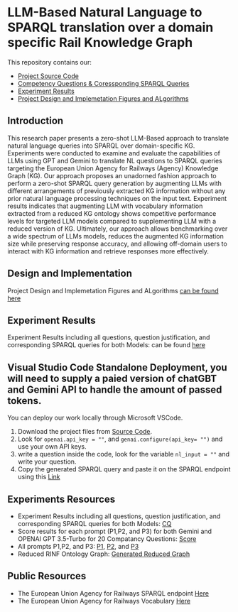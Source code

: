 # LLM-Based Natural Language to SPARQL translation over a domain specific Rail Knowledge Graph
This repository contains our:

- [Project Source Code](https://github.com/mhrjabary/NL-TO-SPARQL-RINF/tree/main/Source%20Code)
- [Competency Questions & Coressponding SPARQL Queries](https://github.com/mhrjabary/NL-TO-SPARQL-RINF/tree/main/Experiment%20Results)
- [Experiment Results](https://github.com/mhrjabary/NL-TO-SPARQL-RINF/tree/main/Experiment%20Results)
- [Project Design and Implemetation Figures and ALgorithms](https://github.com/mhrjabary/NL-TO-SPARQL-RINF/tree/main/Figures)

## Introduction
This research paper presents a zero-shot LLM-Based approach to translate natural language queries into SPARQL over domain-specific KG. Experiments were conducted to examine and evaluate the capabilities of LLMs using GPT and Gemini to translate NL questions to SPARQL queries targeting the European Union Agency for Railways (Agency) Knowledge Graph (KG). Our approach proposes an unadorned fashion approach to perform a zero-shot SPARQL query generation by augmenting LLMs with different arrangements of previously extracted KG information without any prior natural language processing techniques on the input text. Experiment results indicates that augmenting LLM with vocabulary information extracted from a reduced KG ontology shows competitive performance levels for targeted LLM models compared to supplementing LLM with a reduced version of KG. Ultimately, our approach allows benchmarking over a wide spectrum of LLMs models, reduces the augmented KG information size while preserving response accuracy, and allowing off-domain users to interact with KG information and retrieve responses more effectively.

## Design and Implementation
Project Design and Implemetation Figures and ALgorithms [can be found here](https://github.com/mhrjabary/NL-TO-SPARQL-RINF/tree/main/Figures)

## Experiment Results
Experiment Results including all questions, question justification, and corresponding SPARQL queries for both Models: can be found [here](https://github.com/mhrjabary/NL-TO-SPARQL-RINF/tree/main/Experiment%20Results)

## Visual Studio Code Standalone Deployment, you will need to supply a paied version of chatGBT and Gemini API to handle the amount of passed tokens.
You can deploy our work locally through Microsoft VSCode.
1. Download the project files from [Source Code]([https://github.com/mhrjabary/LLMBased-NL-SPARQL/tree/main/VScode](https://github.com/mhrjabary/NL-TO-SPARQL-RINF/tree/main/Source%20Code)).
2. Look for `openai.api_key = ""`, and `genai.configure(api_key= "")` and use your own API keys.  
3. write a question inside the code, look for the variable `nl_input = ""` and write your question.
4. Copy the generated SPARQL query and paste it on the SPARQL endpoint using this [Link](https://data-interop.era.europa.eu/endpoint)

## Experiments Resources
- Experiment Results including all questions, question justification, and corresponding SPARQL queries for both Models: [CQ](https://github.com/mhrjabary/LLMBased-NL-SPARQL/blob/main/Experiment%20results%20sheet%201.1.xlsx)
- Score results for each prompt (P1,P2, and P3) for both Gemini and OPENAI GPT 3.5-Turbo for 20 Compatancy Questions: [Score](https://github.com/mhrjabary/LLMBased-NL-SPARQL/blob/main/Experiment%20Results%20percentage.xlsx)
- All prompts P1,P2, and P3: [P1](https://github.com/mhrjabary/NL-TO-SPARQL-RINF/blob/main/Figures/Prompt%20P1.jpeg), [P2](https://github.com/mhrjabary/NL-TO-SPARQL-RINF/blob/main/Figures/Promtp%20P2.jpeg), and [P3](https://github.com/mhrjabary/NL-TO-SPARQL-RINF/blob/main/Figures/Promtp%20P3.jpeg)
- Reduced RINF Ontology Graph: [Generated Reduced Graph](https://github.com/mhrjabary/NL-TO-SPARQL-RINF/blob/main/Ontology/reduced_graph.ttl)

## Public Resources
- The European Union Agency for Railways SPARQL endpoint [Here](https://data-interop.era.europa.eu/endpoint)
- The European Union Agency for Railways Vocabulary [Here](https://data-interop.era.europa.eu/era-vocabulary/)

